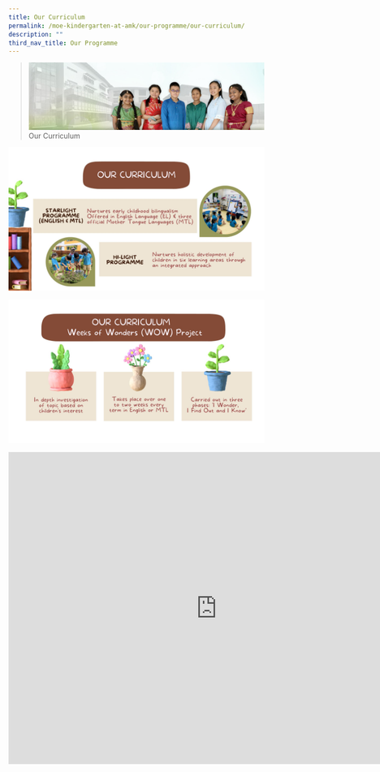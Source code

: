 ```yaml
---
title: Our Curriculum
permalink: /moe-kindergarten-at-amk/our-programme/our-curriculum/
description: ""
third_nav_title: Our Programme
---
```

>![](/images/About%20Us/banner2-with%20bg.jpg)
>Our Curriculum

![](/images/MOE%20Kindergarten/Our%20Curriculum.jpg)

![](/images/MOE%20Kindergarten/Our%20curriculum%20Wow.jpg)

<iframe width="820" height="615" src="https://www.youtube.com/embed/TL-P2wKWSHE" title="MK curriculum video" frameborder="0" allow="accelerometer; autoplay; clipboard-write; encrypted-media; gyroscope; picture-in-picture; web-share" allowfullscreen></iframe>